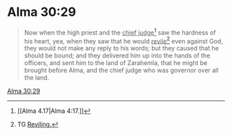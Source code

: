 # Alma 30:29

> Now when the high priest and the <u>chief judge</u>[^a] saw the hardness of his heart, yea, when they saw that he would <u>revile</u>[^b] even against God, they would not make any reply to his words; but they caused that he should be bound; and they delivered him up into the hands of the officers, and sent him to the land of Zarahemla, that he might be brought before Alma, and the chief judge who was governor over all the land.

[Alma 30:29](https://www.churchofjesuschrist.org/study/scriptures/bofm/alma/30?lang=eng&id=p29#p29)


[^a]: [[Alma 4.17|Alma 4:17.]]
[^b]: TG [Reviling.](https://www.churchofjesuschrist.org/study/scriptures/tg/reviling?lang=eng)
